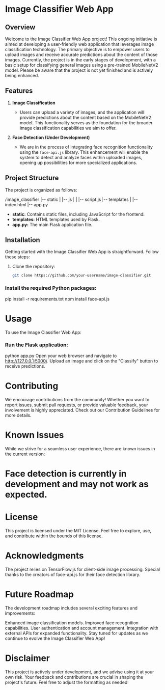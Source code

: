 # Image Classifier Web App

## Overview

Welcome to the Image Classifier Web App project! This ongoing initiative is aimed at developing a user-friendly web application that leverages image classification technology. The primary objective is to empower users to upload images and receive accurate predictions about the content of those images. Currently, the project is in the early stages of development, with a basic setup for classifying general images using a pre-trained MobileNetV2 model. Please be aware that the project is not yet finished and is actively being enhanced.

## Features

1. **Image Classification**
   - Users can upload a variety of images, and the application will provide predictions about the content based on the MobileNetV2 model. This functionality serves as the foundation for the broader image classification capabilities we aim to offer.

2. **Face Detection (Under Development)**
   - We are in the process of integrating face recognition functionality using the `face-api.js` library. This enhancement will enable the system to detect and analyze faces within uploaded images, opening up possibilities for more specialized applications.

## Project Structure

The project is organized as follows:

/image_classifier
|-- static
| |-- js
| | |-- script.js
|-- templates
| |-- index.html
|-- app.py


- **static:** Contains static files, including JavaScript for the frontend.
- **templates:** HTML templates used by Flask.
- **app.py:** The main Flask application file.

## Installation

Getting started with the Image Classifier Web App is straightforward. Follow these steps:

1. Clone the repository:
   ```bash
   git clone https://github.com/your-username/image-classifier.git
   
### Install the required Python packages:

pip install -r requirements.txt
npm install face-api.js

# Usage
To use the Image Classifier Web App:

### Run the Flask application:

python app.py
Open your web browser and navigate to http://127.0.0.1:5000/.
Upload an image and click on the "Classify" button to receive predictions.

# Contributing
We encourage contributions from the community! Whether you want to report issues, submit pull requests, or provide valuable feedback, your involvement is highly appreciated. Check out our Contribution Guidelines for more details.

# Known Issues
While we strive for a seamless user experience, there are known issues in the current version:

# Face detection is currently in development and may not work as expected.

# License

This project is licensed under the MIT License. Feel free to explore, use, and contribute within the bounds of this license.

# Acknowledgments

The project relies on TensorFlow.js for client-side image processing.
Special thanks to the creators of face-api.js for their face detection library.

# Future Roadmap

The development roadmap includes several exciting features and improvements:

Enhanced image classification models.
Improved face recognition capabilities.
User authentication and account management.
Integration with external APIs for expanded functionality.
Stay tuned for updates as we continue to evolve the Image Classifier Web App!

# Disclaimer

This project is actively under development, and we advise using it at your own risk. Your feedback and contributions are crucial in shaping the project's future.
Feel free to adjust the formatting as needed!
